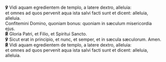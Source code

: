 **℣** Vidi aquam egredientem de templo, a latere dextro, alleluia:  
et omnes ad quos pervenit aqua ista salvi facti sunt et dicent:
alleluia, alleluia.  
Confitemini Domino, quoniam bonus: quoniam in sæculum misericordia
ejus.  
**℟** Gloria Patri, et Filio, et Spiritui Sancto.  
**℣** Sicut erat in principio, et nunc, et semper, et in sæcula
sæculorum. Amen.  
**℟** Vidi aquam egredientem de templo, a latere dextro, alleluia:  
et omnes ad quos pervenit aqua ista salvi facti sunt et dicent:
alleluia, alleluia.
